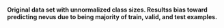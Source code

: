 #### Original data set with unnormalized class sizes. Resultss bias toward predicting nevus due to being majority of train, valid, and test examples.
